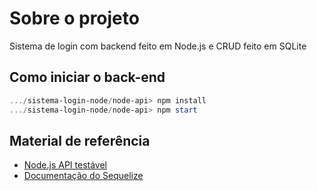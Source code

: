 # Sobre o projeto
Sistema de login com backend feito em Node.js e CRUD feito em SQLite

## Como iniciar o back-end

```powershell
.../sistema-login-node/node-api> npm install
.../sistema-login-node/node-api> npm start
```

## Material de referência
- [Node.js API testável](https://github.com/waldemarnt/testable-nodejs-api)
- [Documentação do Sequelize](https://sequelize.org/)

